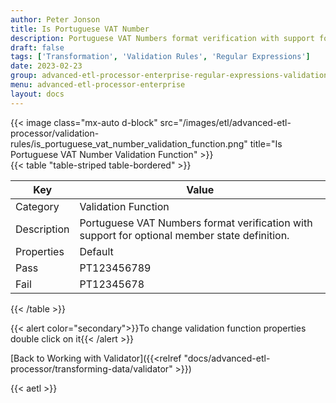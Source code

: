 ```yaml
---
author: Peter Jonson
title: Is Portuguese VAT Number
description: Portuguese VAT Numbers format verification with support for optional member state definition.
draft: false
tags: ['Transformation', 'Validation Rules', 'Regular Expressions']
date: 2023-02-23
group: advanced-etl-processor-enterprise-regular-expressions-validation
menu: advanced-etl-processor-enterprise
layout: docs
---
```


{{< image class="mx-auto d-block"  src="/images/etl/advanced-etl-processor/validation-rules/is_portuguese_vat_number_validation_function.png" title="Is Portuguese VAT Number Validation Function" >}}
\
{{< table "table-striped table-bordered" >}}

| Key         | Value                                                                                         |
| ----------- | --------------------------------------------------------------------------------------------- |
| Category    | Validation Function                                                                           |
| Description | Portuguese VAT Numbers format verification with support for optional member state definition. |
| Properties  | Default                                                                                       |
| Pass        | PT123456789                                                                                   |
| Fail        | PT12345678                                                                                    |

{{< /table >}}

{{< alert color="secondary">}}To change validation function properties double click on it{{< /alert >}}

[Back to Working with Validator]({{<relref "docs/advanced-etl-processor/transforming-data/validator" >}})

{{< aetl >}}
